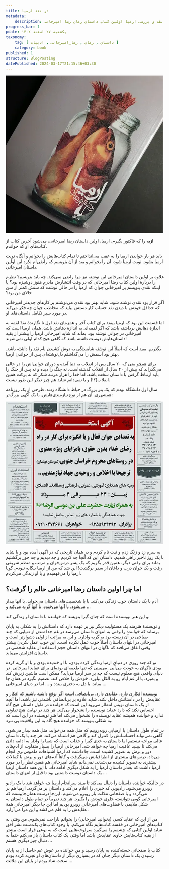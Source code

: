 ```yaml
---
title: در نقد ارمیا
metadata: 
    description: نقد و بررسی ارمیا اولین کتاب داستان رمان رضا امیرخانی
progress_bar: 1
pdate: یکشنبه ۲۷ اسفند ۱۴۰۲
taxonomy:
    tag: [ داستان , رمان , رضا_امیرخانی , ادبیات ]
    category: book
published: 1
structure: BlogPosting
datePublished: 2024-03-17T21:15:46+03:30
---
```

![ کتاب ارمیا نوشته رضا امیرخانی نشر افق ](ermia.webp?classes=center)
<div class="align-center">
</div>

**ازبه** را که فاکتور بگیرم، ارمیا، اولین داستان رضا امیرخانی، می‌شود آخرین کتاب از کتاب‌های او که خواندم.

باید هر بار خواندن ارمیا را به عقب می‌انداختم تا تمام کتاب‌هایش را بخوانم و آنگاه نوبت ارمیا بشود.
نوبت ارمیا شود، آن را بخوانم و بعد از آن بنویسم که راضی‌ام نکرد این اولین داستان امیرخانی.

علاوه بر اولین داستان امیرخانی این نوشته نیز مرا راضی نمی‌کند. چه باید بنویسم؟ نظرم را دربارهٔ اولین کتاب رضا امیرخانی که در وقت انتشارش مادرم هنوز دوشیزه بود؟ یا اینکه نقدی بنویسم بر امیرخانی جوان که ارمیا را در حالی نوشت که سنش کمتر از سن حالای من بود؟

اگر قرار بود نقدی نوشته شود، شاید بهتر بود نقدی می‌نوشتم بر کارهای جدیدتر امیرخانی که حداقل خودش با دیدن نقد حساب کار دستش بیاید که مخاطب جوان چه فکر می‌کند در مورد سیر تکامل داستان‌های او.

اما قسمت این بود که ارمیا بیفتد برای کتاب آخر و همزمان نقد اول تا نگارندهٔ نقدْ لقمه به اندازهٔ دهانش برداشته باشد که اگر لقمه‌ای به اندازهٔ دهانش باشد، همان ارمیا است که امیرخانی در جوانی نوشته بود. بماند که شاید امیرخانی ارمیا را بیشتر از بقیه داستان‌هایش دوست داشته باشد که گاهی هیچ کدام اولی نمی‌شوند!

بگذریم. بعید است که اصلاً این نوشته شایستگی به دوش کشیدن نام نقد را داشته باشد. بهتر بود اسمش را می‌گذاشتم دل‌نوشته‌ای پس از خواندن ارمیا.

برای همچو منی که ۲۰ سال پس از انقلاب به دنیا آمده و دوران جوانی‌اش را در حالی می‌گذراند که بیش از ۴۰ سال از انقلاب گذشته‌است، نه جنگ را دیده و نه پس از جنگ را باید ارتباط گرفتن با داستان سخت باشد. اما خدا را هزار مرتبه شکر که به برکت همین انقلاب(؟!) و یا نمی‌دانم شاید هم چیز دیگر این طور نیست. 

سال اول دانشگاه بودم که یک بنر بزرگ در حیاط دانشگاه زدند. طرحی از یک روزنامه همشهری. آن هم از نوع نیازمندی‌هایش. با یک آگهی بزرگ‌تر:

![ اطلاعیه گروه جهادی شید وزوایی تابستان ۱۳۹۷ ](zjahadi.webp?classes=center&loading=lazy)

به سرم زد و زنگ زدم و ثبت نام کردم و در همان تاریخی که در آگهی آمده بود و یا شاید با یک روز تأخیر راهی شدیم. داستان این که آنجا چه کردیم و چه دیدیم و چه جور برگشتیم بماند برای وقتی دیگر. همین قدر بگویم که یک پسر درس‌خوان و مرتب و منظم شریفی رفت و یک جوان درب و داغان از سفر برگشت! این شد که من از ارمیا بیگانه نبودم. گویا ارمیا را می‌فهمیدم و با او زندگی می‌کردم.

## اما چرا اولین داستان رضا امیرخانی حالم را گرفت؟

آدم با یک داستان خوب زندگی می‌کند. با با شخصیت‌های داستان می‌خوابد، با آنها بیدار می‌شود. با آنها می‌خندد، با آنها گریه می‌کند و ...

و این هنر نویسنده است که چنان گیرا بنویسد که خواننده با داستان او زندگی کند. 

و نویسندهٔ هنرمند یک مسئولیت دیگر نیز بر عهده دارد که داستانش را به شکلی به پایان برساند که خواننده را وقتی به انتهای داستان می‌رسد در غم جدا شدن از دنیایی که چند صباحی در آن زیسته بود به گریه وادارد.
و این به مراتب از اولی دشوارتر است و امیرخانی در انتهای داستان اصلاً خوب عمل نکرده است. این خوب عمل نکردن بیشتر وقتی اتفاق می‌افتد که ناگهان در انتهای داستان حجم استفاده از عقاید شخصی در داستان افزایش می‌یابد.

تو که چند روزی در دنیای ارمیا زندگی کرده بودی، با او خندیده بودی و با او گریه کرده بودی ناگهان به خودت می‌آیی. می‌بینی که تنها طعمه‌ای بوده‌ای برای عقاید امیرخانی. در دنیای واقعی هیچ معلوم نیست که چه بر سر ارمیا می‌آید؟ ممکن است ماشین زیرش کند و بمیرد. یا از غم ایام رو به الکل بیاورد. خودش را خلاص کند. تصمیم بگیرد در همان جا بماند. یا دل به دختری ببندد و ... اما در دنیای امیرخانی ...

نویسنده افکاری دارد، عقایدی دارد. بی‌انصافی است اگر توقع داشته باشیم که افکار و عقایدش را در داستانش داخل نکند. شاید علاوه بر بی‌انصافی ناشدنی نیز باشد. اما آنچه از یک داستان نویس انتظار می‌رود این است که خواننده در طول داستان هیچ گاه احساس نکند که دارد عقاید نویسنده را نشخوار می‌کند. هر چند در نهایت هیچ تفاوتی ندارد و خواننده همیشه عقاید نویسنده را نشخوار می‌کند اما هنر نویسنده در این است که به شکلی بنویسد که خواننده هیچ گاه به این واقعیت پی نبرد.

در تمام طول داستان با ارمیایی روبه‌روییم که مثل همه می‌خوابد، مثل همه بیدار می‌شود، گاهی نمی‌تواند احساساتش را کنترل کند و گاهی هم اشتباه می‌کند. هر چند با یک داستان عالی مواجه نیستیم اما داستان به حدی گیرا و جذاب است که شما را وادار به ادامه دادن می‌کند تا ببینید عاقبت ارمیا چه خواهد شد. امیرخانی ارمیا را بسیار متفاوت از آدم‌های دور و برش به تصویر کشیده است. جا داشت که ارمیا اشتباهات ملموس‌تری انجام می‌داد، درس‌های بیشتری از اطرافیانش می‌گرفت و گاهاً آدم‌های دور و برش با کمالات بیشتری به تصویر کشیده می‌شدند. نمی‌دانم شاید امیرخانی هم همین نظر را در مورد ارمیا داشت که بعدتر داستان ارمیا را به شکل دیگری ادامه داد. با این همه داستان ارمیا یک داستان دوست داشتنی بود تا قبل از انتهای داستان ...

در حالیکه خواننده داستان را دنبال می‌کند تا ببیند سرانجام ارمیا چه خواهد شد با یک رادیو روبرو می‌شود. رادیویی که خبری را اعلام می‌کند و داستان بر می‌گردد. ارمیا هم بر می‌گردد و با صفحاتی ملالت بار روبرو می‌شویم. این‌جا درست همان‌جاییست که امیرخانی گویی نتوانسته جلوی خودش را بگیرد. هر چند تقریباً در تمام طول داستان به شکل ملایمی با قضاوت‌های امیرخانی روبرو بودیم اما این جا دیگر امیرخانی همهٔ عقایدش را به قلم می‌کشد و این مرا می‌آزارد.

من از این که عقاید کسی (بخوانید امیرخانی) را بخوانم ناراحت نمی‌شوم. من وقتی به کتاب‌های امیرخانی در قفسه کتاب‌هایم نگاه می‌کنم، با وجود کتاب‌های یک‌دست نشر افق شاید اولین کتابی که چشمم را می‌گیرد سرلوحه‌هایی است که به نوعی قرار است بیشتر از بقیه کتاب‌هایش حاوی عقایدش باشد اما وقتی یک کتاب داستان باز می‌کنم حتماً به دنبال چیز دیگری هستم ...

کتاب با صفحاتی خسته‌کننده به پایان رسید و منِ خواننده در عوض غم حاصل از به پایان رسیدن یک داستان دیگر چنان که در بسیاری دیگر از داستان‌های او تجربه کرده بودم سخت شاد بودم از پایان این ملالت ...